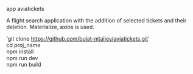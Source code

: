 app aviatickets

A flight search application with the addition of selected tickets and their deletion. Materialize, axios is used.

'git clone https://github.com/bulat-nitaliev/aviatickets.git'  
cd proj_name  
npm install  
npm run dev  
npm run build  
